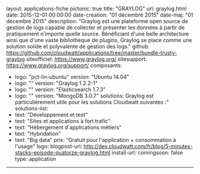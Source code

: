 layout: applications-fiche
pictonic: true
title: "GRAYLOG"
url: graylog.html
date: 2015-12-01 00:00:00
date-creation: "01 décembre 2015"
date-maj: "01 décembre 2015"
description: "Graylog est une plateforme open source de gestion de logs capable de collecter et présenter les données à partir de pratiquement n'importe quelle source. Bénéficiant d'une belle architecture ainsi que d'une vaste bibliothèque de plugins, Graylog se place comme une solution solide et polyvalente de gestion des logs."
github: https://github.com/cloudwatt/applications/tree/master/bundle-trusty-graylog
siteofficiel: https://www.graylog.org/
sitesupport: https://www.graylog.org/support/
composants:
 - logo: "pct-lin-ubuntu"
   version: "Ubuntu 14.04"
 - logo: ""
   version: "Graylog 1.2.2-1"
 - logo: ""
   version: "Elasticsearch 1.7.3"
 - logo: ""
   version: "MongoDB 3.0.7"
solutions: Graylog est particulièrement utile pour les solutions Cloudwatt suivantes :"
solutions-list: 
 - text: "Développement et test"
 - text: "Sites et applications à fort trafic"
 - text: "Hébergement d'applications métiers"
 - text: "Hybridation"
 - text: "Big data"
prix: "Gratuit pour l'application + consommation à l'usage"
logo: 
blogpost-url: http://dev.cloudwatt.com/fr/blog/5-minutes-stacks-episode-quatorze-graylog.html
install-url:
comingsoon: false
type: application
---
